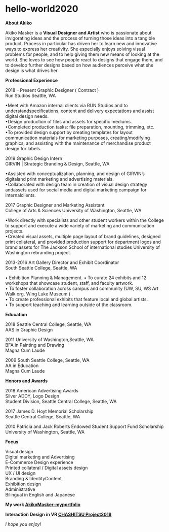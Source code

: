 # hello-world2020

<strong>About Akiko</strong><br>

Akiko Masker is a <strong>Visual Designer and Artist</strong> who is passionate about invigorating ideas and the process of turning those ideas into a tangible product. Process in particular has driven her to learn new and innovative ways to express her creativity. She especially enjoys solving visual problems for people, and to help giving them new means of looking at the world.  She loves to see how people react to designs that engage them, and to develop further designs based on how audiences perceive what she design is what drives her.

<strong>Professional Experience</strong><br>

2018 – Present Graphic Designer ( Contract )<br>
Run Studios Seattle, WA<br>

•Meet with Amazon internal clients via RUN Studios and to understandspecifications, content and delivery expectations and assist digital design needs.<br>
•Design production of files and assets for specific mediums.<br>
•Completed production tasks: file preparation, mounting, trimming, etc.<br>
•To provided design support by creating templates for layout communication materials for marketing purposes, creating/modifying graphics, and assisting with the maintenance of merchandise product design for labels.<br>

2019 Graphic Design Intern<br>
GIRVIN | Strategic Branding & Design, Seattle, WA<br>

•Assisted with conceptualization, planning, and design of GIRVIN’s digitaland print marketing and advertising materials.<br>
•Collaborated with design team in creation of visual design strategy andassets used for social media and digital marketing campaign for internalclients.<br>

2017 Graphic Designer and Marketing Assistant<br>
College of Arts & Sciences University of Washington, Seattle, WA<br>

•Work directly with specialists and other student workers within the College to support and execute a wide variety of marketing and communication projects.<br>
•Created visual assets, multiple page layout of brand guidelines, designed print collateral, and provided production support for department logos and brand assets for The Jackson School of international studies University of Washington rebranding project.<br>

2013-2016 Art Gallery Director and Exhibit Coordinator<br>
South Seattle College, Seattle, WA<br>

• Exhibition Planning & Management.
• To curate 24 exhibits and 12 workshops that showcase student, staff, and faculty artwork.<br>
• To foster collaboration across campus and community (UW, SU, WS Art Walk org. Wing Luke Museum ) .<br>
• To create professional exhibits that feature local and global artists.<br>
• To support teaching and learning outside of the classroom.<br>

<strong>Education</strong><br>

2018 Seattle Central College, Seattle, WA<br>
AAS in Graphic Design<br>

2011 University of Washington,Seattle, WA<br>
BFA in Painting and Drawing<br>
Magna Cum Laude<br>

2009 South Seattle College, Seattle, WA<br>
AA in Education<br>
Magna Cum Laude<br />

<strong>Honors and Awards</strong><br>

2018 American Advertising Awards<br>
Silver ADDY, Logo Design<br>
Student Division, Seattle Central College, Seattle, WA<br>

2017 James D. Hoyt Memorial Scholarship<br>
Seattle Central College, Seattle, WA<br>

2010 Patricia and Jack Roberts Endowed Student Support Fund Scholarship<br>
University of Washington, Seattle, WA<br />

<strong>Focus</strong><br>

Visual design<br>
Digital marketing and Advertising<br>
E-Commerce Design experience<br>
Printed collateral / Digital assets design<br>
UX / UI design<br>
Branding & IdentityContent<br>
Exhibition design<br>
Administrative<br>
Bilingual in English and Japanese<br />


<p><strong> My work <a href="https://akikomasker.myportfolio.com/projects">AkikoMasker-myportfolio</a></strong><br />

<p><strong>Interaction Design in VR <a href="https://seekbeak.com/v/NYojXWgyz8e">CHASHITSU Project2018</a></strong><br />
  
<em>I hope you enjoy!</em></p>
